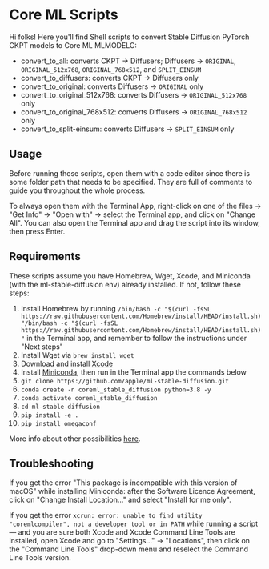 # Core ML Scripts

Hi folks! Here you'll find Shell scripts to convert Stable Diffusion PyTorch CKPT models to Core ML MLMODELC:
- convert_to_all: converts CKPT → Diffusers; Diffusers → `ORIGINAL`, `ORIGINAL_512x768`, `ORIGINAL_768x512`, and `SPLIT_EINSUM`
- convert_to_diffusers: converts CKPT → Diffusers only
- convert_to_original: converts Diffusers → `ORIGINAL` only
- convert_to_original_512x768: converts Diffusers → `ORIGINAL_512x768` only
- convert_to_original_768x512: converts Diffusers → `ORIGINAL_768x512` only
- convert_to_split-einsum: converts Diffusers → `SPLIT_EINSUM` only

## Usage

Before running those scripts, open them with a code editor since there is some folder path that needs to be specified. They are full of comments to guide you throughout the whole process.

To always open them with the Terminal App, right-click on one of the files → "Get Info" → "Open with" → select the Terminal app, and click on "Change All". You can also open the Terminal app and drag the script into its window, then press Enter.

## Requirements

These scripts assume you have Homebrew, Wget, Xcode, and Miniconda (with the ml-stable-diffusion env) already installed. If not, follow these steps:

1. Install Homebrew by running `/bin/bash -c "$(curl -fsSL https://raw.githubusercontent.com/Homebrew/install/HEAD/install.sh)"/bin/bash -c "$(curl -fsSL https://raw.githubusercontent.com/Homebrew/install/HEAD/install.sh)"` in the Terminal app, and remember to follow the instructions under "Next steps"
1. Install Wget via `brew install wget`
1. Download and install [Xcode](https://developer.apple.com/download/all/?q=Xcode)
1. Install [Miniconda](https://docs.conda.io/en/latest/miniconda.html), then run in the Terminal app the commands below
2. `git clone https://github.com/apple/ml-stable-diffusion.git`
3. `conda create -n coreml_stable_diffusion python=3.8 -y`
4. `conda activate coreml_stable_diffusion`
5. `cd ml-stable-diffusion`
6. `pip install -e .`
7. `pip install omegaconf`

More info about other possibilities [here](https://github.com/godly-devotion/MochiDiffusion/wiki/How-to-convert-CKPT-or-SafeTensors-files-to-Core-ML).

## Troubleshooting

If you get the error "This package is incompatible with this version of macOS" while installing Miniconda: after the Software Licence Agreement, click on "Change Install Location..." and select "Install for me only".

If you get the error `xcrun: error: unable to find utility "coremlcompiler", not a developer tool or in PATH` while running a script — and you are sure both Xcode and Xcode Command Line Tools are installed, open Xcode and go to "Settings..." → "Locations", then click on the "Command Line Tools" drop-down menu and reselect the Command Line Tools version.
